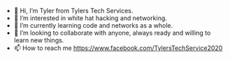 - 👋 Hi, I’m Tyler from Tylers Tech Services.
- 👀 I’m interested in white hat hacking and networking.
- 🌱 I’m currently learning code and networks as a whole.
- 💞️ I’m looking to collaborate with anyone, always ready and willing to learn new things.
- 📫 How to reach me https://www.facebook.com/TylersTechService2020

<!---
TylersTech2020/TylersTech2020 is a cow special pie repository because its `README.md` (this file) appears on your GitHub profile.
You can click the Preview link to take a look at your changes or you can leave it how it is cause does anyone actually look at these...
--->
